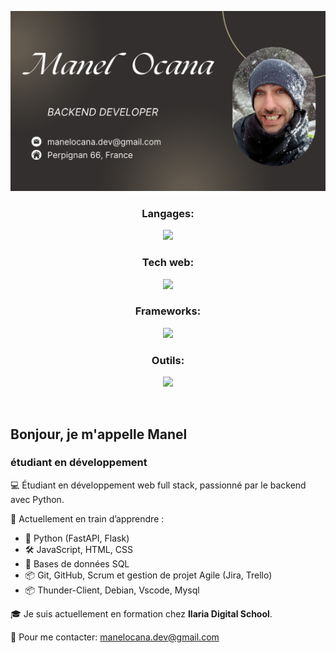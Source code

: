 <p align="Center">
  <a href=''>
    <img src='https://github.com/manelocana/Manelocana/blob/main/Card%20github%20manel.png' />
  </a>
</p>


<!-- Tech Stack --> 
<h3 align="Center">Langages:</h3> 
<p align="Center">
  <a href='https://skillicons.dev'>
    <img src='https://skillicons.dev/icons?i=python,js')](https://skillicons.dev' style='height: 4rem'/>
  </a>
</p>


<!-- Tech Stack --> 
<h3 align="Center">Tech web:</h3>  
<p align="Center">
  <a href='https://skillicons.dev'>
    <img src='https://skillicons.dev/icons?i=html,css')](https://skillicons.dev' style='height: 4rem'/>
  </a>
</p>


<!-- Tech Stack --> 
<h3 align="Center">Frameworks:</h3>  
<p align="Center">
  <a href='https://skillicons.dev'>
    <img src='https://skillicons.dev/icons?i=fastapi')](https://skillicons.dev' style='height: 4rem'/>
  </a>
</p>


<!-- Tech Stack --> 
<h3 align="Center">Outils:</h3>  
<p align="Center">
  <a href='https://skillicons.dev'>
    <img src='https://skillicons.dev/icons?i=git,github,linux,debian,md,vscode,mysql')](https://skillicons.dev' style='height: 4rem'/>
  </a>
</p>

<br>

## Bonjour, je m'appelle Manel
### étudiant en développement

💻 Étudiant en développement web full stack, passionné par le backend avec Python.

🚀 Actuellement en train d’apprendre :
- 🐍 Python (FastAPI, Flask)
- 🛠️ JavaScript, HTML, CSS
- 🧠 Bases de données SQL
- 📦 Git, GitHub, Scrum et gestion de projet Agile (Jira, Trello)
- 📦 Thunder-Client, Debian, Vscode, Mysql


🎓 Je suis actuellement en formation chez **Ilaria Digital School**.

🎯 Pour me contacter:  manelocana.dev@gmail.com

